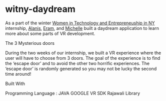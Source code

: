 # witny-daydream
As a part of the winter [Women in Technology and Entrepreneuship in NY](http://www1.cuny.edu/sites/women-in-technology/) internship, [Alanis](https://github.com/alanislugo), [Eram](https://github.com/EramM805), and [Michelle](https://github.com/michellechiq99) built a daydream application to learn more about some parts of VR development.


The 3 Mysterious doors

During the two weeks of our internship, we built a VR experience where the user will have to choose from 3 doors. The goal of the experience is to find the ‘escape door’ and to avoid the other two horrific experiences. The ‘escape door’ is randomly generated so you may not be lucky the second time around!

Built With

Programming Language : JAVA
GOOGLE VR SDK
Rajawali Library
